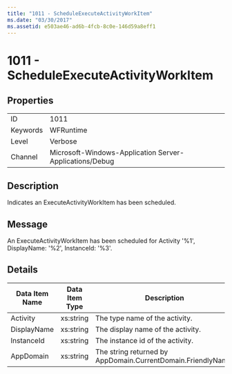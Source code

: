 ```yaml
---
title: "1011 - ScheduleExecuteActivityWorkItem"
ms.date: "03/30/2017"
ms.assetid: e503ae46-ad6b-4fcb-8c0e-146d59a8eff1
---
```

# 1011 - ScheduleExecuteActivityWorkItem
## Properties  


|||  
|-|-|  
|ID|1011|  
|Keywords|WFRuntime|  
|Level|Verbose|  
|Channel|Microsoft-Windows-Application Server-Applications/Debug|  

## Description  
 Indicates an ExecuteActivityWorkItem has been scheduled.  

## Message  
 An ExecuteActivityWorkItem has been scheduled for Activity '%1', DisplayName: '%2', InstanceId: '%3'.  

## Details  


| Data Item Name | Data Item Type |                         Description                          |
|----------------|----------------|--------------------------------------------------------------|
|    Activity    |   xs:string    |                The type name of the activity.                |
|  DisplayName   |   xs:string    |              The display name of the activity.               |
|   InstanceId   |   xs:string    |               The instance id of the activity.               |
|   AppDomain    |   xs:string    | The string returned by AppDomain.CurrentDomain.FriendlyName. |

